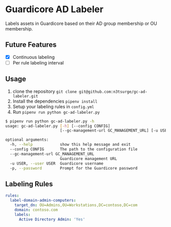 # Guardicore AD Labeler

Labels assets in Guardicore based on their AD group membership or OU membership.

## Future Features

- [x] Continuous labeling
- [ ] Per rule labeling interval

## Usage

1. clone the repository `git clone git@github.com:n3tsurge/gc-ad-labeler.git`
2. Install the dependencies `pipenv install`
3. Setup your labeling rules in `config.yml`
4. Run `pipenv run python gc-ad-labeler.py`

```bash
$ pipenv run python gc-ad-labeler.py -h
usage: gc-ad-labeler.py [-h] [--config CONFIG]
                        [--gc-management-url GC_MANAGEMENT_URL] [-u USER] [-p]

optional arguments:
  -h, --help            show this help message and exit
  --config CONFIG       The path to the configuration file
  --gc-management-url GC_MANAGEMENT_URL
                        Guardicore management URL
  -u USER, --user USER  Guardicore username
  -p, --password        Prompt for the Guardicore password
```

## Labeling Rules

```yaml
rules:
  label-domain-admin-computers:
    target_dn: OU=Admins,OU=Workstations,DC=contoso,DC=com
    domain: contoso.com
    labels:
      Active Directory Admin: 'Yes'
```
